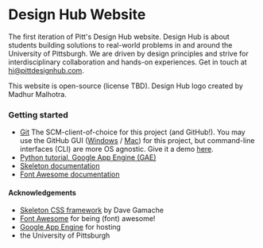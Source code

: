 # Design Hub Website
The first iteration of Pitt's Design Hub website. Design Hub is about students building solutions to real-world problems in and around the University of Pittsburgh. We are driven by design principles and strive for interdisciplinary collaboration and hands-on experiences. Get in touch at hi@pittdesignhub.com.

This website is open-source (license TBD). Design Hub logo created by Madhur Malhotra.

### Getting started
- [Git](http://git-scm.com/) The SCM-client-of-choice for this project (and GitHub!). You may use the GitHub GUI ([Windows](https://windows.github.com/) / [Mac](https://mac.github.com/)) for this project, but command-line interfaces (CLI) are more OS agnostic.  Give it a demo [here](https://try.github.io/levels/1/challenges/1).
- [Python tutorial, Google App Engine (GAE)](https://cloud.google.com/appengine/docs/python/gettingstartedpython27/introduction)
- [Skeleton documentation](http://getskeleton.com/)
- [Font Awesome documentation](http://fortawesome.github.io/Font-Awesome/)

#### Acknowledgements
- [Skeleton CSS framework](http://getskeleton.com/) by Dave Gamache
- [Font Awesome](http://fortawesome.github.io/Font-Awesome/) for being (font) awesome!
- [Google App Engine](https://cloud.google.com/appengine/) for hosting
- the University of Pittsburgh

